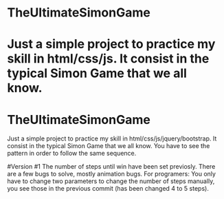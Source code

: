 # TheUltimateSimonGame
Just a simple project to practice my skill in html/css/js. It consist in the typical Simon Game that we all know.
=======
# TheUltimateSimonGame
Just a simple project to practice my skill in html/css/js/jquery/bootstrap. It consist in the typical Simon Game that we all know. You have to see the pattern in order to follow the same sequence. 

#Version #1
The number of steps until win have been set previosly. There are a few bugs to solve, mostly animation bugs.
For programers: You only have to change two parameters to change the number of steps manually, you see those in the previous commit (has been changed 4 to 5 steps).

